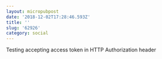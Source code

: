 ```yaml
---
layout: micropubpost
date: '2018-12-02T17:28:46.593Z'
title: ''
slug: '62926'
category: social
---
```

Testing accepting access token in HTTP Authorization header
